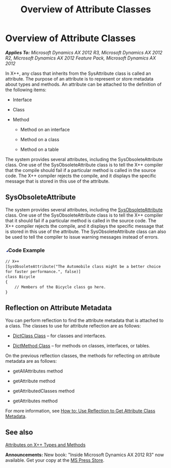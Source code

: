 ﻿---
title: Overview of Attribute Classes
TOCTitle: Overview of Attribute Classes
ms:assetid: ce06a4b1-2ae1-4250-8114-8e662bc61b6a
ms:mtpsurl: https://msdn.microsoft.com/en-us/library/Gg864301(v=AX.60)
ms:contentKeyID: 35251708
ms.date: 05/18/2015
mtps_version: v=AX.60
---

# Overview of Attribute Classes 


_**Applies To:** Microsoft Dynamics AX 2012 R3, Microsoft Dynamics AX 2012 R2, Microsoft Dynamics AX 2012 Feature Pack, Microsoft Dynamics AX 2012_

In X++, any class that inherits from the SysAttribute class is called an attribute. The purpose of an attribute is to represent or store metadata about types and methods. An attribute can be attached to the definition of the following items:

  - Interface

  - Class

  - Method
    
      - Method on an interface
    
      - Method on a class
    
      - Method on a table

The system provides several attributes, including the SysObsoleteAttribute class. One use of the SysObsoleteAttribute class is to tell the X++ compiler that the compile should fail if a particular method is called in the source code. The X++ compiler rejects the compile, and it displays the specific message that is stored in this use of the attribute.

## SysObsoleteAttribute

The system provides several attributes, including the [SysObsoleteAttribute](https://msdn.microsoft.com/en-us/library/gg962438\(v=ax.60\)) class. One use of the SysObsoleteAttribute class is to tell the X++ compiler that it should fail if a particular method is called in the source code. The X++ compiler rejects the compile, and it displays the specific message that is stored in this use of the attribute. The SysObsoleteAttribute class can also be used to tell the compiler to issue warning messages instead of errors.

### ![Gg864301.collapse\_all(en-us,AX.60).gif](images/Gg863931.collapse_all(en-us,AX.60).gif "Gg864301.collapse_all(en-us,AX.60).gif")Code Example

    // X++
    [SysObsoleteAttribute("The Automobile class might be a better choice for faster performance.", false)]
    class Bicycle
    {
        // Members of the Bicycle class go here.
    }

## Reflection on Attribute Metadata

You can perform reflection to find the attribute metadata that is attached to a class. The classes to use for attribute reflection are as follows:

  - [DictClass Class](https://msdn.microsoft.com/en-us/library/gg837663\(v=ax.60\)) – for classes and interfaces.

  - [DictMethod Class](https://msdn.microsoft.com/en-us/library/gg842356\(v=ax.60\)) – for methods on classes, interfaces, or tables.

On the previous reflection classes, the methods for reflecting on attribute metadata are as follows:

  - getAllAttributes method

  - getAttribute method

  - getAttributedClasses method

  - getAttributes method

For more information, see [How to: Use Reflection to Get Attribute Class Metadata](how-to-use-reflection-to-get-attribute-class-metadata.md).

## See also

[Attributes on X++ Types and Methods](attributes-on-x-types-and-methods.md)

  
**Announcements:** New book: "Inside Microsoft Dynamics AX 2012 R3" now available. Get your copy at the [MS Press Store](https://www.microsoftpressstore.com/store/inside-microsoft-dynamics-ax-2012-r3-9780735685109).

